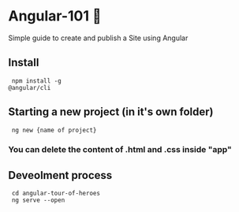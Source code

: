 # Angular-101 📝
Simple guide to create and publish a Site using Angular

## Install
<code> npm install -g @angular/cli<aio-angular-dist-tag class="pln"></aio-angular-dist-tag> </code>

## Starting a new project (in it's own folder)
<code> ng new {name of project} </code>

### You can delete the content of .html and .css inside "app"

## Deveolment process
<code> cd angular-tour-of-heroes </code>
<br>
<code> ng serve --open </code>

